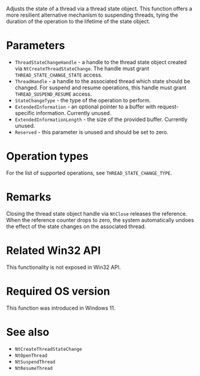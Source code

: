 Adjusts the state of a thread via a thread state object. This function offers a more resilient alternative mechanism to suspending threads, tying the duration of the operation to the lifetime of the state object.

# Parameters
 - `ThreadStateChangeHandle` - a handle to the thread state object created via `NtCreateThreadStateChange`. The handle must grant `THREAD_STATE_CHANGE_STATE` access.
 - `ThreadHandle` - a handle to the associated thread which state should be changed. For suspend and resume operations, this handle must grant `THREAD_SUSPEND_RESUME` access.
 - `StateChangeType` - the type of the operation to perform.
 - `ExtendedInformation` - an optional pointer to a buffer with request-specific information. Currently unused.
 - `ExtendedInformationLength` - the size of the provided buffer. Currently unused.
 - `Reserved` - this parameter is unused and should be set to zero.

# Operation types
For the list of supported operations, see `THREAD_STATE_CHANGE_TYPE`.

# Remarks
Closing the thread state object handle via `NtClose` releases the reference. When the reference counter drops to zero, the system automatically undoes the effect of the state changes on the associated thread.

# Related Win32 API
This functionality is not exposed in Win32 API.

# Required OS version
This function was introduced in Windows 11.

# See also
 - `NtCreateThreadStateChange`
 - `NtOpenThread`
 - `NtSuspendThread`
 - `NtResumeThread`
